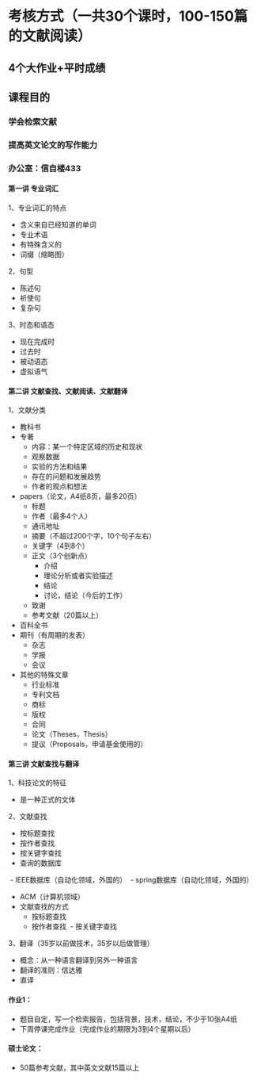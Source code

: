 # 考核方式（一共30个课时，100-150篇的文献阅读）
## 4个大作业+平时成绩
## 课程目的
### 学会检索文献
### 提高英文论文的写作能力
### 办公室：信自楼433

#### 第一讲 专业词汇

1、专业词汇的特点

- 含义来自已经知道的单词
- 专业术语
- 有特殊含义的
- 词缀（缩略图）

2、句型

- 陈述句
- 祈使句
- 复杂句

3、时态和语态
- 现在完成时
- 过去时
- 被动语态
- 虚拟语气

#### 第二讲 文献查找、文献阅读、文献翻译

1、文献分类

- 教科书
- 专著
  - 内容：某一个特定区域的历史和现状
  - 观察数据
  - 实验的方法和结果
  - 存在的问题和发展趋势
  - 作者的观点和想法
- papers（论文，A4纸8页，最多20页）
  - 标题
  - 作者（最多4个人）
  - 通讯地址
  - 摘要（不超过200个字，10个句子左右）
  - 关键字（4到8个）
  - 正文（3个创新点）
    - 介绍
    - 理论分析或者实验描述
    - 结论
    - 讨论，结论（今后的工作）
  - 致谢
  - 参考文献（20篇以上）
- 百科全书
- 期刊（有周期的发表）
  - 杂志
  - 学报
  - 会议
- 其他的特殊文章
  - 行业标准
  - 专利文档
  - 商标
  - 版权
  - 合同
  - 论文（Theses，Thesis）
  - 提议（Proposals，申请基金使用的）
  
#### 第三讲 文献查找与翻译
1、科技论文的特征

- 是一种正式的文体

2、文献查找

- 按标题查找
- 按作者查找
- 按关键字查找
- 查询的数据库

  - IEEE数据库（自动化领域，外国的）
  - spring数据库（自动化领域，外国的）
  - ACM（计算机领域）
- 文献查找的方式
  - 按标题查找
  - 按作者查找
  - 按关键字查找
  
3、翻译（35岁以前做技术，35岁以后做管理）

- 概念：从一种语言翻译到另外一种语言
- 翻译的准则：信达雅
- 直译
#### 作业1：
- 题目自定，写一个检索报告，包括背景，技术，结论，不少于10张A4纸
- 下周停课完成作业（完成作业的期限为3到4个星期以后）
#### 硕士论文：
- 50篇参考文献，其中英文文献15篇以上


